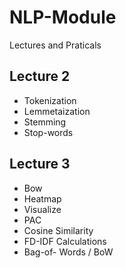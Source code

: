 # NLP-Module
Lectures and Praticals
## Lecture 2
- Tokenization
- Lemmetaization
- Stemming
- Stop-words

## Lecture 3
- Bow
- Heatmap
- Visualize
- PAC
- Cosine Similarity
- FD-IDF Calculations
- Bag-of- Words / BoW

  
